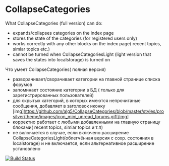 CollapseCategories
==================
What CollapseCategories (full version) can do:
- expands/collapses categories on the index page
- stores the state of the categories (for registered users only)
- works correctly with any other blocks on the index page( recent topics, simiar topics etc.)
- cannot be turned when CollapseCategoriesLight (light version that saves the states into localstorage) is turned on


Что умеет CollapseCategories( полная версия)
- разворачивает/сворачивает категории на главной странице списка форумов
- запоминает состояние категории в БД ( только для зарегистрированных пользователей)
- для скрытых категорий, в которых имеются непрочитаные сообщения, добавляет в заголовок иконку [img]https://github.com/alg5/CollapseCategories/blob/master/styles/prosilver/theme/images/icon_mini_unread_forums.gif[/img]
- корректно работает с любыми добавленными на главную страницу блоками( recent topics, simiar topics и т.п)
- не включается в случае, если включено расширение CollapseCategoriesLight(облегчённая версия с сохр. состояния в localstorage) и не включается, если альтернативное расширение установлено

[![Build Status](https://travis-ci.org/alg5/CollapseCategories.svg?branch=master)](https://travis-ci.org/alg5/CollapseCategories)
